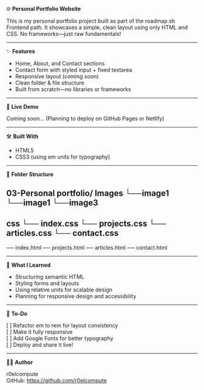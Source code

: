 🌐 **Personal Portfolio Website**

This is my personal portfolio project built as part of the roadmap.sh Frontend path.
It showcases a simple, clean layout using only HTML and CSS.
No frameworks—just raw fundamentals!

----------------------------------------------------

✨ **Features**

- Home, About, and Contact sections
- Contact form with styled input + fixed textarea
- Responsive layout (coming soon)
- Clean folder & file structure
- Built from scratch—no libraries or frameworks

----------------------------------------------------

🚀 **Live Demo**

Coming soon...
(Planning to deploy on GitHub Pages or Netlify)

----------------------------------------------------

🛠️ **Built With**

- HTML5
- CSS3 (using em units for typography)

----------------------------------------------------

📁 **Folder Structure**

03-Personal portfolio/
**Images**
└──image1
└──image1
└──image3
-----------------------------------------------------
**css**
└── index.css
└── projects.css
└── articles.css
└── contact.css
-----------------------------------------------------
── index.html
── projects.html
── articles.html
── contact.html


----------------------------------------------------

🧠 **What I Learned**

- Structuring semantic HTML
- Styling forms and layouts
- Using relative units for scalable design
- Planning for responsive design and accessibility

----------------------------------------------------

📝 **To-Do**

[ ] Refactor em to rem for layout consistency  
[ ] Make it fully responsive  
[ ] Add Google Fonts for better typography  
[ ] Deploy and share it live!

----------------------------------------------------

👨‍💻 **Author**

r0elcompute  
GitHub: https://github.com/r0elcompute